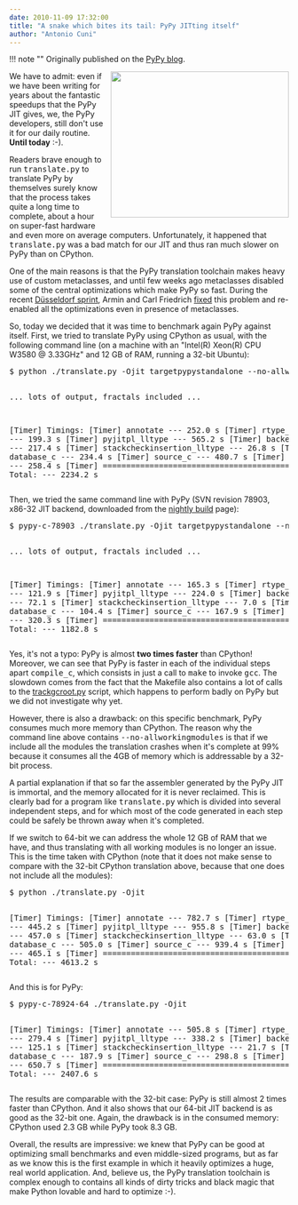 ```yaml
---
date: 2010-11-09 17:32:00
title: "A snake which bites its tail: PyPy JITting itself"
author: "Antonio Cuni"
---
```


!!! note ""
    Originally published on the [PyPy blog](https://pypy.org/posts/2010/11/snake-which-bites-its-tail-pypy-jitting-5161284681004717142.html).


<html><body><a href="https://2.bp.blogspot.com/_4gR6Ggu8oHQ/TNmLArIQa0I/AAAAAAAAAKk/S86e8w4lF6g/s1600/pypy.png"><img alt="" border="0" id="BLOGGER_PHOTO_ID_5537610060522351426" src="https://2.bp.blogspot.com/_4gR6Ggu8oHQ/TNmLArIQa0I/AAAAAAAAAKk/S86e8w4lF6g/s400/pypy.png" style="float: right; margin: 0 0 10px 10px; cursor: pointer; cursor: hand; width: 321px; height: 263px;"></a>


<p>We have to admit: even if we have been writing for years about the fantastic
speedups that the PyPy JIT gives, we, the PyPy developers, still don't use it
for our daily routine.  <strong>Until today</strong> :-).</p>
<p>Readers brave enough to run <tt class="docutils literal">translate.py</tt> to translate PyPy by themselves
surely know that the process takes quite a long time to complete, about a hour
on super-fast hardware and even more on average computers.  Unfortunately, it
happened that <tt class="docutils literal">translate.py</tt> was a bad match for our JIT and thus ran much
slower on PyPy than on CPython.</p>
<p>One of the main reasons is that the PyPy translation toolchain makes heavy use
of custom metaclasses, and until few weeks ago metaclasses disabled some of
the central optimizations which make PyPy so fast.  During the recent
<a class="reference external" href="/posts/2010/10/dusseldorf-sprint-report-2010-371223200425847723.html">Düsseldorf sprint</a>, Armin and Carl Friedrich <a class="reference external" href="https://codespeak.net/pipermail/pypy-svn/2010-October/044046.html">fixed</a> this problem and
re-enabled all the optimizations even in presence of metaclasses.</p>
<p>So, today we decided that it was time to benchmark again PyPy against itself.
First, we tried to translate PyPy using CPython as usual, with the following
command line (on a machine with an "Intel(R) Xeon(R) CPU W3580 @ 3.33GHz" and
12 GB of RAM, running a 32-bit Ubuntu):</p>
<pre class="literal-block">
$ python ./translate.py -Ojit targetpypystandalone --no-allworkingmodules

... lots of output, fractals included ...

[Timer] Timings:
[Timer] annotate                       ---  252.0 s
[Timer] rtype_lltype                   ---  199.3 s
[Timer] pyjitpl_lltype                 ---  565.2 s
[Timer] backendopt_lltype              ---  217.4 s
[Timer] stackcheckinsertion_lltype     ---   26.8 s
[Timer] database_c                     ---  234.4 s
[Timer] source_c                       ---  480.7 s
[Timer] compile_c                      ---  258.4 s
[Timer] ===========================================
[Timer] Total:                         --- 2234.2 s
</pre>
<p>Then, we tried the same command line with PyPy (SVN revision 78903, x86-32 JIT
backend, downloaded from the <a class="reference external" href="https://buildbot.pypy.org/nightly/trunk/">nightly build</a> page):</p>
<pre class="literal-block">
$ pypy-c-78903 ./translate.py -Ojit targetpypystandalone --no-allworkingmodules

... lots of output, fractals included ...

[Timer] Timings:
[Timer] annotate                       ---  165.3 s
[Timer] rtype_lltype                   ---  121.9 s
[Timer] pyjitpl_lltype                 ---  224.0 s
[Timer] backendopt_lltype              ---   72.1 s
[Timer] stackcheckinsertion_lltype     ---    7.0 s
[Timer] database_c                     ---  104.4 s
[Timer] source_c                       ---  167.9 s
[Timer] compile_c                      ---  320.3 s
[Timer] ===========================================
[Timer] Total:                         --- 1182.8 s
</pre>
<p>Yes, it's not a typo: PyPy is almost <strong>two times faster</strong> than CPython!
Moreover, we can see that PyPy is faster in each of the individual steps apart
<tt class="docutils literal">compile_c</tt>, which consists in just a call to <tt class="docutils literal">make</tt> to invoke <tt class="docutils literal">gcc</tt>.
The slowdown comes from the fact that the Makefile also contains a lot of
calls to the <a class="reference external" href="https://codespeak.net/svn/pypy/trunk/pypy/translator/c/gcc/trackgcroot.py">trackgcroot.py</a> script, which happens to perform badly on PyPy
but we did not investigate why yet.</p>
<p>However, there is also a drawback: on this specific benchmark, PyPy consumes
much more memory than CPython.  The reason why the command line above contains
<tt class="docutils literal"><span class="pre">--no-allworkingmodules</span></tt> is that if we include all the modules the
translation crashes when it's complete at 99% because it consumes all the 4GB
of memory which is addressable by a 32-bit process.</p>
<p>A partial explanation if that so far the assembler generated by the PyPy JIT
is immortal, and the memory allocated for it is never reclaimed.  This is
clearly bad for a program like <tt class="docutils literal">translate.py</tt> which is divided into several
independent steps, and for which most of the code generated in each step could
be safely be thrown away when it's completed.</p>
<p>If we switch to 64-bit we can address the whole 12 GB of RAM that we have, and
thus translating with all working modules is no longer an issue.  This is the
time taken with CPython (note that it does not make sense to compare with the
32-bit CPython translation above, because that one does not include all the
modules):</p>
<pre class="literal-block">
$ python ./translate.py -Ojit

[Timer] Timings:
[Timer] annotate                       ---  782.7 s
[Timer] rtype_lltype                   ---  445.2 s
[Timer] pyjitpl_lltype                 ---  955.8 s
[Timer] backendopt_lltype              ---  457.0 s
[Timer] stackcheckinsertion_lltype     ---   63.0 s
[Timer] database_c                     ---  505.0 s
[Timer] source_c                       ---  939.4 s
[Timer] compile_c                      ---  465.1 s
[Timer] ===========================================
[Timer] Total:                         --- 4613.2 s
</pre>
<p>And this is for PyPy:</p>
<pre class="literal-block">
$ pypy-c-78924-64 ./translate.py -Ojit

[Timer] Timings:
[Timer] annotate                       ---  505.8 s
[Timer] rtype_lltype                   ---  279.4 s
[Timer] pyjitpl_lltype                 ---  338.2 s
[Timer] backendopt_lltype              ---  125.1 s
[Timer] stackcheckinsertion_lltype     ---   21.7 s
[Timer] database_c                     ---  187.9 s
[Timer] source_c                       ---  298.8 s
[Timer] compile_c                      ---  650.7 s
[Timer] ===========================================
[Timer] Total:                         --- 2407.6 s
</pre>
<p>The results are comparable with the 32-bit case: PyPy is still almost 2 times
faster than CPython.  And it also shows that our 64-bit JIT backend is as good
as the 32-bit one.  Again, the drawback is in the consumed memory: CPython
used 2.3 GB while PyPy took 8.3 GB.</p>
<p>Overall, the results are impressive: we knew that PyPy can be good at
optimizing small benchmarks and even middle-sized programs, but as far as we
know this is the first example in which it heavily optimizes a huge, real world
application.  And, believe us, the PyPy translation toolchain is complex
enough to contains all kinds of dirty tricks and black magic that make Python
lovable and hard to optimize :-).</p></body></html>